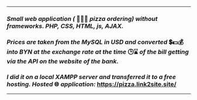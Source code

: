 ***
### _Small web application (_ 🍕🧀🥓 _pizza ordering) without frameworks. PHP, CSS, HTML, js, AJAX._
### _Prices are taken from the MySQL in USD and converted_ 💲💵💰 _into BYN at the exchange rate at the time_ 🕒⌛ _of the bill getting via the API on the website of the bank._
### _I did it on a local XAMPP server and transferred it to a free hosting. Hosted_ 🌐 _application:_ https://pizza.link2site.site/
***
